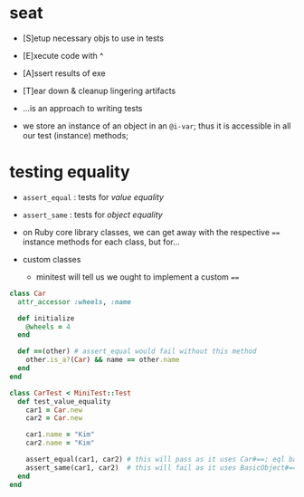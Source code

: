 # seat
- [S]etup necessary objs to use in tests
- [E]xecute code with ^
- [A]ssert results of exe
- [T]ear down & cleanup lingering artifacts

- ...is an approach to writing tests
- we store an instance of an object in an `@i-var`; thus it is accessible in all our test (instance) methods;

# testing equality
- `assert_equal` : tests for *value equality*
- `assert_same` : tests for *object equality*

- on Ruby core library classes, we can get away with the respective `==` instance methods for each class, but for...
- custom classes
  - minitest will tell us we ought to implement a custom `==`
```ruby
class Car
  attr_accessor :wheels, :name

  def initialize
    @wheels = 4
  end

  def ==(other) # assert_equal would fail without this method
    other.is_a?(Car) && name == other.name
  end
end

class CarTest < MiniTest::Test
  def test_value_equality
    car1 = Car.new
    car2 = Car.new

    car1.name = "Kim"
    car2.name = "Kim"

    assert_equal(car1, car2) # this will pass as it uses Car#==; eql based on class?
    assert_same(car1, car2)  # this will fail as it uses BasicObject#==; same obj?
  end
end
```

